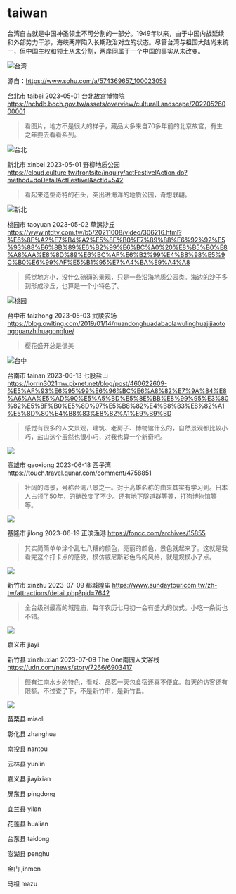 # taiwan



台湾自古就是中国神圣领土不可分割的一部分。1949年以来，由于中国内战延续和外部势力干涉，海峡两岸陷入长期政治对立的状态。尽管台湾与祖国大陆尚未统一，但中国主权和领土从未分割，两岸同属于一个中国的事实从未改变。

![台湾](taiwan.png)

源自：https://www.sohu.com/a/574369657_100023059



台北市 taibei 2023-05-01 台北故宫博物院 https://nchdb.boch.gov.tw/assets/overview/culturalLandscape/20220526000001

> 看图片，地方不是很大的样子，藏品大多来自70多年前的北京故宫，有生之年要去看看系列。

![台北](taibei.jpg)

新北市 xinbei 2023-05-01 野柳地质公园 https://cloud.culture.tw/frontsite/inquiry/actFestivelAction.do?method=doDetailActFestivel&actId=542

> 看起来造型奇特的石头，突出进海洋的地质公园，奇想联翩。

![新北](xinbei.jpg)

桃园市 taoyuan 2023-05-02 草漯沙丘 https://www.ntdtv.com.tw/b5/20211008/video/306216.html?%E6%8E%A2%E7%B4%A2%E5%8F%B0%E7%89%88%E6%92%92%E5%93%88%E6%8B%89%E6%B2%99%E6%BC%A0%20%E8%B5%B0%E8%A8%AA%E8%8D%89%E6%BC%AF%E6%B2%99%E4%B8%98%E5%9C%B0%E6%99%AF%E5%B1%95%E7%A4%BA%E9%A4%A8

> 感觉地方小，没什么磅礴的景观，只是一些沿海地质公园类。海边的沙子多到形成沙丘，也算是一个小特色了。

![桃园](taoyuan.jpg)

台中市 taizhong 2023-05-03 武陵农场 https://blog.owlting.com/2019/01/14/nuandonghuadabaolawulinghuajijiaotongguanzhihuagonglue/

> 樱花盛开总是很美

![台中](taizhong.jpg)

台南市 tainan 2023-06-13 七股盐山 https://lorrin3021mw.pixnet.net/blog/post/460622609-%E5%AF%93%E6%95%99%E6%96%BC%E6%A8%82%E7%9A%84%E8%A6%AA%E5%AD%90%E5%A5%BD%E5%8E%BB%E8%99%95%E3%80%82%E5%8F%B0%E5%8D%97%E5%B8%82%E4%B8%83%E8%82%A1%E5%8D%80%E4%B8%83%E8%82%A1%E9%B9%BD

> 感觉有很多的人文景观，建筑、老房子、博物馆什么的，自然景观都比较小巧，盐山这个虽然也很小巧，对我也算一个新奇吧。

![](tainan.jpeg)

高雄市 gaoxiong 2023-06-18 西子湾 https://touch.travel.qunar.com/comment/4758851

> 壮阔的海景，号称台湾八景之一。对于高雄名称的由来其实有学习到。日本人占领了50年，的确改变了不少。还有地下隧道群等等，打狗博物馆等等。

![](G:\self\wallpaper\taiwan\gaoxiong.jpg)

基隆市 jilong 2023-06-19 正滨渔港 https://foncc.com/archives/15855

> 其实简简单单涂个乱七八糟的颜色，亮丽的颜色，景色就起来了。这就是我看完这个打卡点的感受，模仿威尼斯彩色岛的风格，就是规模小了点。

![](G:\self\wallpaper\taiwan\jilong.jpg)

新竹市 xinzhu 2023-07-09 都城隍庙 https://www.sundaytour.com.tw/zh-tw/attractions/detail.php?pid=7642

> 全台级别最高的城隍庙，每年农历七月初一会有盛大的仪式。小吃一条街也不错。

![](G:\self\wallpaper\taiwan\xinzhu.jpg)



嘉义市 jiayi

新竹县 xinzhuxian 2023-07-09 The One南园人文客栈 https://udn.com/news/story/7266/6903417

> 颇有江南水乡的特色，看戏、品茗一天包食宿还真不便宜。每天的访客还有限额。不过查了下，不是新竹市，是新竹县。

![](G:\self\wallpaper\taiwan\xinzhuxian.jpg)

苗栗县 miaoli

彰化县 zhanghua

南投县 nantou

云林县 yunlin

嘉义县 jiayixian

屏东县 pingdong

宜兰县 yilan

花莲县 hualian

台东县 taidong

澎湖县 penghu

金门 jinmen

马祖 mazu
